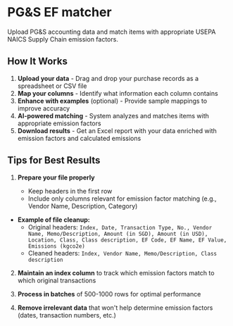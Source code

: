 # PG&S EF matcher

Upload PG&S accounting data and match items with appropriate USEPA NAICS Supply Chain emission factors.

## How It Works

1. **Upload your data** - Drag and drop your purchase records as a spreadsheet or CSV file
2. **Map your columns** - Identify what information each column contains
3. **Enhance with examples** (optional) - Provide sample mappings to improve accuracy
4. **AI-powered matching** - System analyzes and matches items with appropriate emission factors
5. **Download results** - Get an Excel report with your data enriched with emission factors and calculated emissions

## Tips for Best Results

1. **Prepare your file properly**

   - Keep headers in the first row
   - Include only columns relevant for emission factor matching (e.g., Vendor Name, Description, Category)

- **Example of file cleanup:**
  - Original headers: `Index, Date, Transaction Type, No., Vendor Name, Memo/Description, Amount (in SGD), Amount (in USD), Location, Class, Class description, EF Code, EF Name, EF Value, Emissions (kgco2e)`
  - Cleaned headers: `Index, Vendor Name, Memo/Description, Class description`

2. **Maintain an index column** to track which emission factors match to which original transactions

3. **Process in batches** of 500-1000 rows for optimal performance

4. **Remove irrelevant data** that won't help determine emission factors (dates, transaction numbers, etc.)
